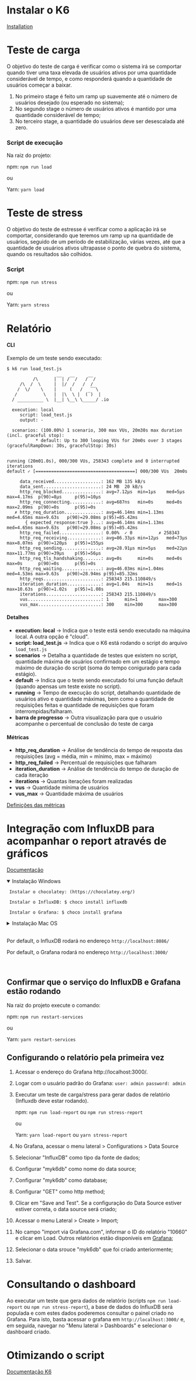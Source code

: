 # Instalar o K6
[Installation](https://k6.io/docs/getting-started/installation/)

# Teste de carga
O objetivo do teste de carga é verificar como o sistema irá se comportar quando tiver uma taxa elevada de usuários ativos por uma quantidade considerável de tempo, e como responderá quando a quantidade de usuários começar a baixar.

1. No primeiro stage é feito um ramp up suavemente até o número de usuários desejado (ou esperado no sistema);
2. No segundo stage o número de usuários ativos é mantido por uma quantidade considerável de tempo;
3. No terceiro stage, a quantidade do usuários deve ser desescalada até zero.

### Script de execução
Na raiz do projeto: 

npm: ```npm run load``` 

ou

Yarn: ```yarn load```

# Teste de stress
O objetivo do teste de estresse é verificar como a aplicação irá se comportar, considerando que teremos um ramp up na quantidade de usuários, seguido de um período de estabilização, várias vezes,
até que a quantidade de usuários ativos ultrapasse o ponto de quebra do sistema, quando os resultados são colhidos.

### Script
npm: ```npm run stress```

ou

Yarn: ```yarn stress```

# Relatório
#### CLI

Exemplo de um teste sendo executado:
```
$ k6 run load_test.js

          /\      |‾‾| /‾‾/   /‾‾/   
     /\  /  \     |  |/  /   /  /    
    /  \/    \    |     (   /   ‾‾\  
   /          \   |  |\  \ |  (‾)  | 
  / __________ \  |__| \__\ \_____/ .io

  execution: local
     script: load_test.js
     output: -

  scenarios: (100.00%) 1 scenario, 300 max VUs, 20m30s max duration (incl. graceful stop):
           * default: Up to 300 looping VUs for 20m0s over 3 stages (gracefulRampDown: 30s, gracefulStop: 30s)


running (20m01.0s), 000/300 VUs, 258343 complete and 0 interrupted iterations
default ✓ [======================================] 000/300 VUs  20m0s

     data_received..................: 162 MB 135 kB/s
     data_sent......................: 24 MB  20 kB/s
     http_req_blocked...............: avg=7.12µs  min=1µs    med=5µs    max=4.17ms  p(90)=8µs     p(95)=10µs   
     http_req_connecting............: avg=687ns   min=0s     med=0s     max=2.09ms  p(90)=0s      p(95)=0s     
   ✗ http_req_duration..............: avg=46.14ms min=1.13ms med=4.65ms max=9.63s   p(90)=29.08ms p(95)=85.42ms
       { expected_response:true }...: avg=46.14ms min=1.13ms med=4.65ms max=9.63s   p(90)=29.08ms p(95)=85.42ms
     http_req_failed................: 0.00%  ✓ 0          ✗ 258343
     http_req_receiving.............: avg=86.33µs min=12µs   med=73µs   max=8.07ms  p(90)=120µs   p(95)=155µs  
     http_req_sending...............: avg=28.91µs min=5µs    med=22µs   max=11.77ms p(90)=39µs    p(95)=56µs   
     http_req_tls_handshaking.......: avg=0s      min=0s     med=0s     max=0s      p(90)=0s      p(95)=0s     
     http_req_waiting...............: avg=46.03ms min=1.04ms med=4.53ms max=9.63s   p(90)=28.94ms p(95)=85.32ms
     http_reqs......................: 258343 215.110849/s
     iteration_duration.............: avg=1.04s   min=1s     med=1s     max=10.63s  p(90)=1.02s   p(95)=1.08s  
     iterations.....................: 258343 215.110849/s
     vus............................: 1      min=1        max=300 
     vus_max........................: 300    min=300      max=300 
```

#### Detalhes

* **execution: local** -> Indica que o teste está sendo executado na máquina local. A outra opção é "cloud".
* **script: load_test.js** -> Indica que o K6 está rodando o script do arquivo ```load_test.js```
* **scenarios** -> Detalha a quantidade de testes que existem no script, quantidade máxima de usuários confirmado em um estágio e tempo máximo de duração do script (soma do tempo conigurado para cada estágio).
* **default** -> Indica que o teste sendo executado foi uma função default (quando apensas um teste existe no script).
* **running** -> Tempo de execução do script, detalhando quantidade de usuários ativo e quantidade máximas, bem como a quantidade de requisições feitas e quantidade de requisições que foram interrompidas/falharam.
* **barra de progresso** -> Outra visualização para que o usuário acompanhe o percentual de conclusão do teste de carga

#### Métricas
* **http_req_duration** -> Análise de tendência do tempo de resposta das requisições (avg = média, min = mínimo, max = máximo)
* **http_req_failed** -> Percentual de requisições que falharam
* **iteration_duration** -> Análise de tendência do tempo de duração de cada iteração
* **iterations** -> Quantas iterações foram realizadas
* **vus** -> Quantidade mínima de usuários
* **vus_max** -> Quantidade máxima de usuários

[Definições das métricas](https://k6.io/docs/using-k6/metrics/)

# Integração com InfluxDB para acompanhar o report através de gráficos
[Documentação](https://k6.io/docs/results-visualization/influxdb-+-grafana/)

<details open>
<summary>Instalação Windows</summary>

     Instalar o chocolatey: (https://chocolatey.org/)
     
     Instalar o InfluxDB: $ choco install influxdb

     Instalar o Grafana: $ choco install grafana
</details>

<details>
<summary>Instalação Mac OS</summary>
     
     Instalar o InfluxDB: $ brew install influxdb@1

     Instalar o Grafana: $ brew install grafana
</details>
<br />

Por default, o InfluxDB rodará no endereço ```http://localhost:8086/```

Por default, o Grafana rodará no endereço ```http://localhost:3000/```

<br />

## Confirmar que o serviço do InfluxDB e Grafana estão rodando
Na raiz do projeto execute o comando:

npm: ```npm run restart-services```

ou

Yarn: ```yarn restart-services```

## Configurando o relatório pela primeira vez
1. Acessar o endereço do Grafana http://localhost:3000/.

2. Logar com o usuário padrão do Grafana: ```user: admin password: admin```

3. Executar um teste de carga/stress para gerar dados de relatório (Influxdb deve estar rodando).

     npm: ```npm run load-report``` ou ```npm run stress-report```

     ou

     Yarn: ```yarn load-report``` ou ```yarn stress-report```

4. No Grafana, acessar o menu lateral > Configurations > Data Source 
5. Selecionar "InfluxDB" como tipo da fonte de dados;
6. Configurar "myk6db" como nome do data source;
7. Configurar "myk6db" como database;
8. Configurar "GET" como http method;
9. Clicar em "Save and Test". Se a configuração do Data Source estiver estiver correta, o data source será criado;
10. Acessar o menu Lateral > Create > Import;
11. No campo "import via Grafana.com", informar o ID do relatório "10660" e clicar em Load. Outros relatórios estão disponíveis em [Grafana](https://grafana.com/grafana/dashboards/?search=k6);
12. Selecionar o data srouce "myk6db" que foi criado anteriormente;
13. Salvar.

# Consultando o dashboard

Ao executar um teste que gera dados de relatório (scripts
```npm run load-report``` ou ```npm run stress-report```), a base de dados do InfluxDB será populada e com estes dados poderemos consultar o painel criado no Grafana. Para isto, basta acessar o grafana em ```http://localhost:3000/``` e, em seguida, navegar no "Menu lateral > Dashboards" e selecionar o dashboard criado.


# Otimizando o script
[Documentação K6](https://k6.io/docs/testing-guides/running-large-tests/)